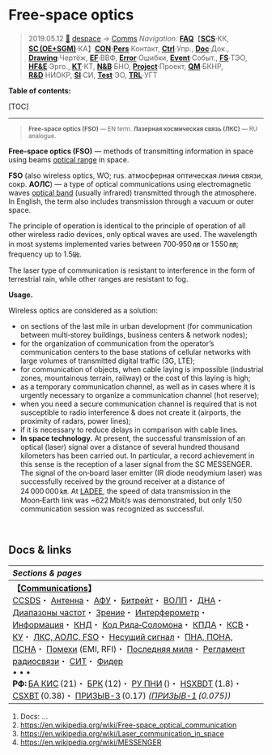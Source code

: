 # Free-space optics
> 2019.05.12 [🚀](../../index/index.md) [despace](index.md) → [Comms](comms.md)
> *Navigation:*
> **[FAQ](faq.md)**【**[SCS](scs.md)**·КК, **[SC (OE+SGM)](sc.md)**·КА】**[CON](contact.md)·[Pers](person.md)**·Контакт, **[Ctrl](control.md)**·Упр., **[Doc](doc.md)**·Док., **[Drawing](drawing.md)**·Чертёж, **[EF](ef.md)**·ВВФ, **[Error](error.md)**·Ошибки, **[Event](event.md)**·Событ., **[FS](fs.md)**·ТЭО, **[HF&E](hfe.md)**·Эрго., **[KT](kt.md)**·КТ, **[N&B](nnb.md)**·БНО, **[Project](project.md)**·Проект, **[QM](qm.md)**·БКНР, **[R&D](rnd.md)**·НИОКР, **[SI](si.md)**·СИ, **[Test](test.md)**·ЭО, **[TRL](trl.md)**·УГТ

**Table of contents:**

[TOC]

---
> <small>**Free-space optics (FSO)** — EN term. **Лазерная космическая связь (ЛКС)** — RU analogue.</small>

**Free-space optics (FSO)** — methods of transmitting information in space using beams [optical range](comms.md) in space.

**FSO** (also wireless optics, WO; rus. атмосферная оптическая линия связи, сокр. **АОЛС**) — a type of optical communications using electromagnetic waves [optical band](comms.md) (usually infrared) transmitted through the atmosphere. In English, the term also includes transmission through a vacuum or outer space.

The principle of operation is identical to the principle of operation of all other wireless radio devices, only optical waves are used. The wavelength in most systems implemented varies between 700‑950 ㎚ or 1 550 ㎚; frequency up to 1.5㎓.

The laser type of communication is resistant to interference in the form of terrestrial rain, while other ranges are resistant to fog.

**Usage.**

Wireless optics are considered as a solution:

   - on sections of the last mile in urban development (for communication between multi‑storey buildings, business centers & network nodes);
   - for the organization of communication from the operator’s communication centers to the base stations of cellular networks with large volumes of transmitted digital traffic (3G, LTE);
   - for communication of objects, when cable laying is impossible (industrial zones, mountainous terrain, railway) or the cost of this laying is high;
   - as a temporary communication channel, as well as in cases where it is urgently necessary to organize a communication channel (hot reserve);
   - when you need a secure communication channel is required that is not susceptible to radio interference & does not create it (airports, the proximity of radars, power lines);
   - if it is necessary to reduce delays in comparison with cable lines.
   - **In space technology.** At present, the successful transmission of an optical (laser) signal over a distance of several hundred thousand kilometers has been carried out. In particular, a record achievement in this sense is the reception of a laser signal from the SC MESSENGER. The signal of the on‑board laser emitter (IR diode neodymium laser) was successfully received by the ground receiver at a distance of 24 000 000 ㎞. At [LADEE](ladee.md), the speed of data transmission in the Moon‑Earth link was ~622 Mbit/s was demonstrated, but only 1/50 communication session was recognized as successful.



<p style="page-break-after:always"> </p>

## Docs & links
|*Sections & pages*|
|:-|
|**【[Communications](comms.md)】**<br> [CCSDS](ccsds.md)・ [Антенна](antenna.md)・ [АФУ](afdev.md)・ [Битрейт](bitrate.md)・ [ВОЛП](ofts.md)・ [ДНА](дна.md)・ [Диапазоны частот](comms.md)・ [Зрение](view.md)・ [Интерферометр](interferometer.md)・ [Информация](info.md)・ [КНД](directivity.md)・ [Код Рида‑Соломона](rsco.md)・ [КПДА](antenna.md)・ [КСВ](swr.md)・ [КУ](ку.md)・ [ЛКС, АОЛС, FSO](fso.md)・ [Несущий сигнал](carrwave.md)・ [ПНА, ПОНА, ПСНА](devd.md)・ [Помехи](emi.md) (EMI, RFI)・ [Последняя миля](last_mile.md)・ [Регламент радиосвязи](comms.md)・ [СИТ](etedp.md)・ [Фидер](feeder.md) <br>• • •<br> **РФ:** [БА КИС](ба_кис.md) (21)・ [БРК](brk_lav.md) (12)・ [РУ ПНИ](ру_пни.md) ()・ [HSXBDT](comms_lst.md) (1.8)・ [CSXBT](comms_lst.md) (0.38)・ [ПРИЗЫВ-3](comms_lst.md) (0.17) *([ПРИЗЫВ-1](comms_lst.md) (0.075))*|

   1. Docs: …
   1. <https://en.wikipedia.org/wiki/Free-space_optical_communication>
   1. <https://en.wikipedia.org/wiki/Laser_communication_in_space>
   1. <https://en.wikipedia.org/wiki/MESSENGER>
